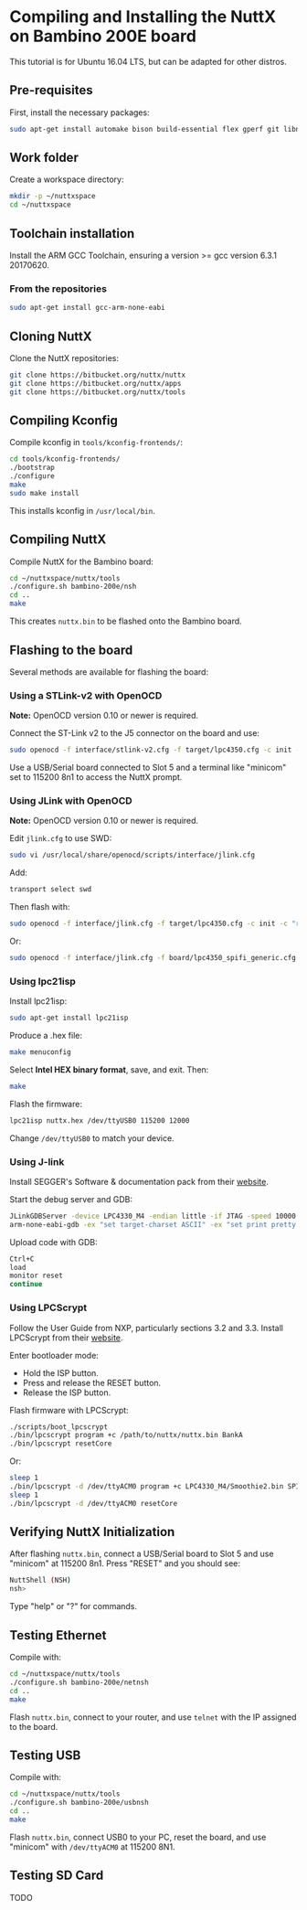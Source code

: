 
# Compiling and Installing the NuttX on Bambino 200E board

This tutorial is for Ubuntu 16.04 LTS, but can be adapted for other distros.

## Pre-requisites

First, install the necessary packages:

```bash
sudo apt-get install automake bison build-essential flex gperf git libncurses5-dev libtool libusb-dev libusb-1.0.0-dev
```

## Work folder

Create a workspace directory:

```bash
mkdir -p ~/nuttxspace
cd ~/nuttxspace
```

## Toolchain installation

Install the ARM GCC Toolchain, ensuring a version >= gcc version 6.3.1 20170620.

### From the repositories

```bash
sudo apt-get install gcc-arm-none-eabi
```

## Cloning NuttX

Clone the NuttX repositories:

```bash
git clone https://bitbucket.org/nuttx/nuttx
git clone https://bitbucket.org/nuttx/apps
git clone https://bitbucket.org/nuttx/tools
```

## Compiling Kconfig

Compile kconfig in `tools/kconfig-frontends/`:

```bash
cd tools/kconfig-frontends/
./bootstrap
./configure
make
sudo make install
```

This installs kconfig in `/usr/local/bin`.

## Compiling NuttX

Compile NuttX for the Bambino board:

```bash
cd ~/nuttxspace/nuttx/tools
./configure.sh bambino-200e/nsh
cd ..
make
```

This creates `nuttx.bin` to be flashed onto the Bambino board.

## Flashing to the board

Several methods are available for flashing the board:

### Using a STLink-v2 with OpenOCD

**Note:** OpenOCD version 0.10 or newer is required.

Connect the ST-Link v2 to the J5 connector on the board and use:

```bash
sudo openocd -f interface/stlink-v2.cfg -f target/lpc4350.cfg -c init -c "reset halt" -c "flash write_image erase nuttx.bin 0x14000000"
```

Use a USB/Serial board connected to Slot 5 and a terminal like "minicom" set to 115200 8n1 to access the NuttX prompt.

### Using JLink with OpenOCD

**Note:** OpenOCD version 0.10 or newer is required.

Edit `jlink.cfg` to use SWD:

```bash
sudo vi /usr/local/share/openocd/scripts/interface/jlink.cfg
```

Add:

```bash
transport select swd
```

Then flash with:

```bash
sudo openocd -f interface/jlink.cfg -f target/lpc4350.cfg -c init -c "reset halt" -c "flash write_image erase nuttx.bin 0x14000000"
```

Or:

```bash
sudo openocd -f interface/jlink.cfg -f board/lpc4350_spifi_generic.cfg -c init -c "reset halt" -c "flash write_image erase nuttx.bin 0x14000000"
```

### Using lpc21isp

Install lpc21isp:

```bash
sudo apt-get install lpc21isp
```

Produce a .hex file:

```bash
make menuconfig
```

Select **Intel HEX binary format**, save, and exit. Then:

```bash
make
```

Flash the firmware:

```bash
lpc21isp nuttx.hex /dev/ttyUSB0 115200 12000
```

Change `/dev/ttyUSB0` to match your device.

### Using J-link

Install SEGGER's Software & documentation pack from their [website](https://www.segger.com/jlink-software.html).

Start the debug server and GDB:

```bash
JLinkGDBServer -device LPC4330_M4 -endian little -if JTAG -speed 10000 -localhostonly
arm-none-eabi-gdb -ex "set target-charset ASCII" -ex "set print pretty on" -ex "target remote :2331" -ex "set mem inaccessible-by-default off" nuttx
```

Upload code with GDB:

```bash
Ctrl+C
load
monitor reset
continue
```

### Using LPCScrypt

Follow the User Guide from NXP, particularly sections 3.2 and 3.3. Install LPCScrypt from their [website](http://www.nxp.com/products/software-and-tools/software-development-tools/software-tools/lpc-microcontroller-utilities/lpcscrypt-v1.8.0:LPCSCRYPT?tab=Design_Tools_Tab).

Enter bootloader mode:

- Hold the ISP button.
- Press and release the RESET button.
- Release the ISP button.

Flash firmware with LPCScrypt:

```bash
./scripts/boot_lpcscrypt 
./bin/lpcscrypt program +c /path/to/nuttx/nuttx.bin BankA
./bin/lpcscrypt resetCore
```

Or:

```bash
sleep 1
./bin/lpcscrypt -d /dev/ttyACM0 program +c LPC4330_M4/Smoothie2.bin SPIFI
sleep 1
./bin/lpcscrypt -d /dev/ttyACM0 resetCore
```

## Verifying NuttX Initialization

After flashing `nuttx.bin`, connect a USB/Serial board to Slot 5 and use "minicom" at 115200 8n1. Press "RESET" and you should see:

```bash
NuttShell (NSH)                                                                    
nsh>
```

Type "help" or "?" for commands.

## Testing Ethernet

Compile with:

```bash
cd ~/nuttxspace/nuttx/tools
./configure.sh bambino-200e/netnsh
cd ..
make
```

Flash `nuttx.bin`, connect to your router, and use `telnet` with the IP assigned to the board.

## Testing USB

Compile with:

```bash
cd ~/nuttxspace/nuttx/tools
./configure.sh bambino-200e/usbnsh
cd ..
make
```

Flash `nuttx.bin`, connect USB0 to your PC, reset the board, and use "minicom" with `/dev/ttyACM0` at 115200 8N1.

## Testing SD Card

TODO
